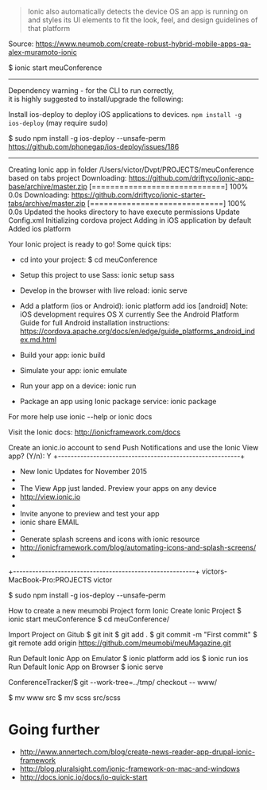 > Ionic also automatically detects the device OS an app is running on and styles its UI elements to fit the look, feel, and design guidelines of that platform

Source: https://www.neumob.com/create-robust-hybrid-mobile-apps-qa-alex-muramoto-ionic

$ ionic start meuConference
******************************************************
 Dependency warning - for the CLI to run correctly,      
 it is highly suggested to install/upgrade the following:     

 Install ios-deploy to deploy iOS applications to devices. `npm install -g ios-deploy` (may require sudo)
 
$ sudo npm install -g ios-deploy --unsafe-perm
https://github.com/phonegap/ios-deploy/issues/186

******************************************************
Creating Ionic app in folder /Users/victor/Dvpt/PROJECTS/meuConference based on tabs project
Downloading: https://github.com/driftyco/ionic-app-base/archive/master.zip
[=============================]  100%  0.0s
Downloading: https://github.com/driftyco/ionic-starter-tabs/archive/master.zip
[=============================]  100%  0.0s
Updated the hooks directory to have execute permissions
Update Config.xml
Initializing cordova project
Adding in iOS application by default
Added ios platform

Your Ionic project is ready to go! Some quick tips:

 * cd into your project: $ cd meuConference

 * Setup this project to use Sass: ionic setup sass

 * Develop in the browser with live reload: ionic serve

 * Add a platform (ios or Android): ionic platform add ios [android]
   Note: iOS development requires OS X currently
   See the Android Platform Guide for full Android installation instructions:
   https://cordova.apache.org/docs/en/edge/guide_platforms_android_index.md.html

 * Build your app: ionic build <PLATFORM>

 * Simulate your app: ionic emulate <PLATFORM>

 * Run your app on a device: ionic run <PLATFORM>

 * Package an app using Ionic package service: ionic package <MODE> <PLATFORM>

For more help use ionic --help or ionic docs

Visit the Ionic docs: http://ionicframework.com/docs


Create an ionic.io account to send Push Notifications and use the Ionic View app?
(Y/n): Y
+---------------------------------------------------------+
+ New Ionic Updates for November 2015
+
+ The View App just landed. Preview your apps on any device
+ http://view.ionic.io
+
+ Invite anyone to preview and test your app
+ ionic share EMAIL
+
+ Generate splash screens and icons with ionic resource
+ http://ionicframework.com/blog/automating-icons-and-splash-screens/
+
+---------------------------------------------------------+
victors-MacBook-Pro:PROJECTS victor

$ sudo npm install -g ios-deploy --unsafe-perm

How to create a new meumobi Project form Ionic
Create Ionic Project
$ ionic start meuConference
$ cd meuConference/

Import Project on Gitub
$ git init
$ git add .
$ git commit -m "First commit"
$ git remote add origin https://github.com/meumobi/meuMagazine.git

Run Default Ionic App on Emulator
$ ionic platform add ios
$ ionic run ios
Run Default Ionic App on Browser
$ ionic serve

ConferenceTracker/$ git --work-tree=../tmp/ checkout -- www/

$ mv www src
$ mv scss src/scss

# Going further
- http://www.annertech.com/blog/create-news-reader-app-drupal-ionic-framework
- http://blog.pluralsight.com/ionic-framework-on-mac-and-windows
- http://docs.ionic.io/docs/io-quick-start